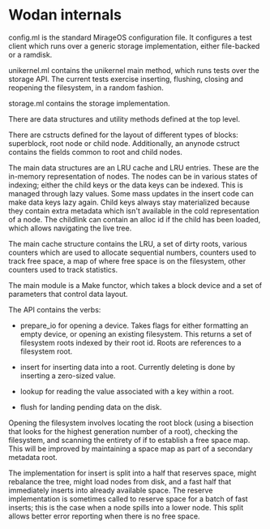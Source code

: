 # Wodan internals

config.ml is the standard MirageOS configuration file. It configures a test
client which runs over a generic storage implementation, either file-backed or
a ramdisk.

unikernel.ml contains the unikernel main method, which runs tests over the
storage API. The current tests exercise inserting, flushing, closing and
reopening the filesystem, in a random fashion.

storage.ml contains the storage implementation.

There are data structures and utility methods defined at the top level.

There are cstructs defined for the layout of different types of blocks:
superblock, root node or child node. Additionally, an anynode cstruct contains
the fields common to root and child nodes.

The main data structures are an LRU cache and LRU entries. These are the
in-memory representation of nodes. The nodes can be in various states of
indexing; either the child keys or the data keys can be indexed. This is
managed through lazy values. Some mass updates in the insert code can make data
keys lazy again. Child keys always stay materialized because they contain extra
metadata which isn't available in the cold representation of a node. The
childlink can contain an alloc id if the child has been loaded, which allows
navigating the live tree.

The main cache structure contains the LRU, a set of dirty roots, various
counters which are used to allocate sequential numbers, counters used to track
free space, a map of where free space is on the filesystem, other counters used
to track statistics.

The main module is a Make functor, which takes a block device and a set of
parameters that control data layout.

The API contains the verbs:

- prepare_io for opening a device. Takes flags for either formatting an empty
device, or opening an existing filesystem. This returns a set of filesystem
roots indexed by their root id. Roots are references to a filesystem root.

- insert for inserting data into a root. Currently deleting is done by
inserting a zero-sized value.

- lookup for reading the value associated with a key within a root.

- flush for landing pending data on the disk.

Opening the filesystem involves locating the root block (using a bisection that
looks for the highest generation number of a root), checking the filesystem,
and scanning the entirety of if to establish a free space map. This will be
improved by maintaining a space map as part of a secondary metadata root.

The implementation for insert is split into a half that reserves space, might
rebalance the tree, might load nodes from disk, and a fast half that
immediately inserts into already available space. The reserve implementation is
sometimes called to reserve space for a batch of fast inserts; this is the case
when a node spills into a lower node. This split allows better error reporting
when there is no free space.



